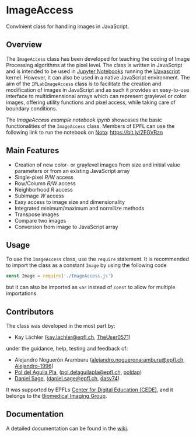 # ImageAccess
Convinient class for handling images in JavaScript.

## Overview
The `ImageAccess` class has been developed for teaching the coding of Image Processing algorithms at the pixel level. The class is written in JavaScript and is intended to be used in [Jupyter Notebooks](https://jupyter.org/) running the [IJavascript](http://n-riesco.github.io/ijavascript/) kernel. However, it can also be used in a native JavaScript environment. The aim of the `IPLabImageAccess` class is to facilitate the creation and modification of images in JavaScript and as such it provides an easy-to-use interface to multidimensional arrays which can represent graylevel or color images, offering utility functions and pixel access, while taking care of boundary conditions.

The _ImageAccess example notebook.ipynb_ showcases the basic functionalities of the `ImageAccess` class. Members of EPFL can use the following link to run the notebook on [Noto](https://www.epfl.ch/education/educational-initiatives/cede/digitaltools/noto/): https://bit.ly/2FGVRzn

## Main Features
* Creation of new color- or graylevel images from size and initial value parameters or from an existing JavaScript array
* Single-pixel _R/W_ access
* Row/Column _R/W_ access
* Neighborhood _R_ access
* Subimage _W_ access
* Easy access to image size and dimensionality
* Integrated minimum/maximum and normilize methods
* Transpose images
* Compare two images
* Conversion from image to JavaScript array

## Usage
To use the `ImageAccess` class, use the `require` statement. It is recommended to import the class as a constant `Image` by using the following code
```javascript
const Image = require('./ImageAccess.js')
```
but it can also be imported as `var` instead of `const` to allow for multiple importations.

## Contributors
The class was developed in the most part by:
* Kay Lächler (kay.lachler@epfl.ch, [TheUser0571](https://github.com/TheUser0571))

under the guidance, help, testing and feedback of:
* Alejandro Noguerón Aramburu (alejandro.nogueronaramburu@epfl.ch, [Alejandro-1996](https://github.com/Alejandro-1996))
* [Pol del Aguila Pla](https://poldap.github.io), (pol.delaguilapla@epfl.ch, [poldap](https://github.com/poldap))
* [Daniel Sage](http://bigwww.epfl.ch/sage/index.html), (daniel.sage@epfl.ch, [dasv74](https://github.com/dasv74))

It was supported by EPFLs [Center for Digital Education (CEDE)](https://www.epfl.ch/education/educational-initiatives/cede/), and it belongs to the [Biomedical Imaging Group](http://bigwww.epfl.ch/).

## Documentation
A detailed documentation can be found in the [wiki](https://github.com/Biomedical-Imaging-Group/image-access/wiki).
